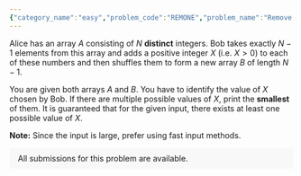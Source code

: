 ```yaml
---
{"category_name":"easy","problem_code":"REMONE","problem_name":"Remove One Element","problemComponents":{"constraints":"- $1 \\leq T \\leq 7$\n- $2 \\leq N \\leq 10^5$\n- $1 \\leq A_i \\leq 10^9$\n- $1 \\leq B_i \\leq 2 \\cdot 10^9$\n- $A_1, A_2, \\dots, A_N$ are pairwise distinct.\n- $B_1, B_2, \\dots, B_{N-1}$ are pairwise distinct.\n- Sum of $N$ over all test cases does not exceed $5 \\cdot 10^5$.","constraintsState":true,"subtasks":"","subtasksState":false,"inputFormat":"- The first line of input contains a single integer $T$ denoting the number of test cases. The description of $T$ test cases follows.\n- Each test case contains $3$ lines of input.\n- The first line contains an integer $N$ - the length of array $A$.\n- The second line contains $N$ space-separated integers $A_1, A_2, \\dots, A_N$, denoting the array $A$.\n- The third line contains $N - 1$ space-separated integers $B_1, B_2, \\dots, B_{N-1}$, denoting the array $B$.","inputFormatState":true,"outputFormat":"For each test case, output the value of $X$ chosen by Bob. In case there are multiple possible values of $X$, print the smallest of them.","outputFormatState":true,"sampleTestCases":{"0":{"id":1,"input":"3\n4\n1 4 3 8\n15 8 11\n2\n4 8\n10\n2\n2 4\n3","output":"7\n2\n1","explanation":"**Test case $1$:** Bob takes the elements $\\{1, 4, 8\\}$ and adds $7$ to them to obtain a new sequence $\\{8, 11, 15\\}$. There is no other value of $X$ that can be added to the elements of $A$ to get $B$.\n\n**Test case $3$:** There is only one option with Bob to consider, i.e. to take element $\\{2\\}$ and add $1$ to it to get array $B$. If he takes element $\\{4\\}$, he will have to add $-1$ which is not allowed.","isDeleted":false}}},"video_editorial_url":"https://youtu.be/MY8sxk9nDUw","languages_supported":{"0":"CPP14","1":"C","2":"JAVA","3":"PYTH 3.6","4":"CPP17","5":"PYTH","6":"PYP3","7":"CS2","8":"ADA","9":"PYPY","10":"TEXT","11":"PAS fpc","12":"NODEJS","13":"RUBY","14":"PHP","15":"GO","16":"HASK","17":"TCL","18":"PERL","19":"SCALA","20":"LUA","21":"kotlin","22":"BASH","23":"JS","24":"LISP sbcl","25":"rust","26":"PAS gpc","27":"BF","28":"CLOJ","29":"R","30":"D","31":"CAML","32":"FORT","33":"ASM","34":"swift","35":"FS","36":"WSPC","37":"LISP clisp","38":"SQL","39":"SCM guile","40":"PERL6","41":"ERL","42":"CLPS","43":"ICK","44":"NICE","45":"PRLG","46":"ICON","47":"COB","48":"SCM chicken","49":"PIKE","50":"SCM qobi","51":"ST","52":"SQLQ","53":"NEM"},"max_timelimit":1,"source_sizelimit":50000,"problem_author":"utkarsh_adm","problem_tester":"","date_added":"26-08-2021","tags":{"0":"greedy","1":"simple","2":"start10","3":"utkarsh_adm"},"problem_difficulty_level":"Unavailable","best_tag":"","editorial_url":"https://discuss.codechef.com/problems/REMONE","time":{"view_start_date":1630243800,"submit_start_date":1630243800,"visible_start_date":1630243800,"end_date":1735669800},"is_direct_submittable":false,"problemDiscussURL":"https://discuss.codechef.com/search?q=REMONE","is_proctored":false,"visitedContests":{},"layout":"problem"}
---
```

Alice has an array $A$ consisting of $N$ **distinct** integers. Bob takes exactly $N - 1$ elements from this array and adds a positive integer $X$ (i.e. $X \gt 0$) to each of these numbers and then shuffles them to form a new array $B$ of length $N - 1$. 

You are given both arrays $A$ and $B$. You have to identify the value of $X$ chosen by Bob. If there are multiple possible values of $X$, print the **smallest** of them. It is guaranteed that for the given input, there exists at least one possible value of $X$.

**Note:** Since the input is large, prefer using fast input methods.
<aside style='background: #f8f8f8;padding: 10px 15px;'><div>All submissions for this problem are available.</div></aside>